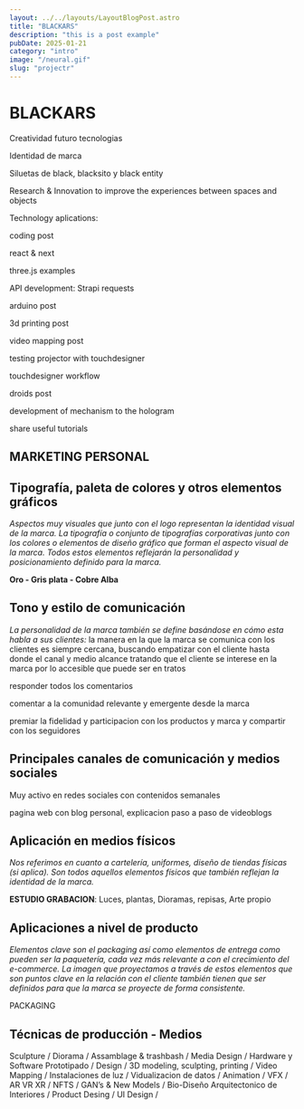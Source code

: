 ```yaml
---
layout: ../../layouts/LayoutBlogPost.astro
title: "BLACKARS"
description: "this is a post example"
pubDate: 2025-01-21
category: "intro"
image: "/neural.gif"
slug: "projectr"
---
```





# BLACKARS

Creatividad futuro tecnologias 

Identidad de marca 

Siluetas de black, blacksito y black entity 

Research & Innovation to improve the experiences between spaces and objects

Technology aplications:

coding post 

react & next

three.js examples 

API development: Strapi requests

arduino post 

3d printing post 

video mapping post 

testing projector with touchdesigner 

touchdesigner workflow 

droids post

development of mechanism to the hologram 

share useful tutorials 

## MARKETING PERSONAL

 

## **Tipografía, paleta de colores y otros elementos gráficos**

*Aspectos muy visuales que junto con el logo representan la identidad visual de la marca. La tipografía o conjunto de tipografías corporativas junto con los colores o elementos de diseño gráfico que forman el aspecto visual de la marca. Todos estos elementos reflejarán la personalidad y posicionamiento definido para la marca.*



**Oro - Gris plata - Cobre Alba**



## **Tono y estilo de comunicación**

*La personalidad de la marca también se define basándose en cómo esta habla a sus clientes:*
la manera en la que la marca se comunica con los clientes es siempre cercana, buscando empatizar con el cliente hasta donde el canal y medio alcance tratando que el cliente se interese en la marca por lo accesible que puede ser en tratos 

responder todos los comentarios 

comentar a la comunidad relevante y emergente desde la marca

premiar la fidelidad y participacion con los productos y marca y compartir con los seguidores  

## **Principales canales de comunicación y medios sociales**

Muy activo en redes sociales con contenidos semanales 

pagina web  con blog personal, explicacion paso a paso de videoblogs 

## **Aplicación en medios físicos**

*Nos referimos en cuanto a cartelería, uniformes, diseño de tiendas físicas (si aplica). Son todos aquellos elementos físicos que también reflejan la identidad de la marca.*

**ESTUDIO GRABACION**: Luces, plantas, Dioramas, repisas, Arte propio 

## **Aplicaciones a nivel de producto**

*Elementos clave son el packaging así como elementos de entrega como pueden ser la paquetería, cada vez más relevante a con el crecimiento del e-commerce. La imagen que proyectamos a través de estos elementos que son puntos clave en la relación con el cliente también tienen que ser definidos para que la marca se proyecte de forma consistente.*

PACKAGING 

## Técnicas de producción - Medios

Sculpture / Diorama / Assamblage & trashbash / Media Design / Hardware y Software Prototipado /   Design  / 3D modeling, sculpting, printing / Video Mapping / Instalaciones de luz / Vidualizacion de datos / Animation / VFX / AR VR XR / NFTS / GAN’s  & New Models / Bio-Diseño Arquitectonico de Interiores / Product Desing / UI Design /

[]()

